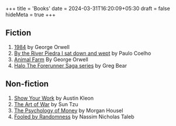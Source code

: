 +++
title = 'Books'
date = 2024-03-31T16:20:09+05:30
draft = false
hideMeta = true
+++

## Fiction

1. [1984](https://www.goodreads.com/book/show/61439040-1984) by George Orwell
2. [By the River Piedra I sat down and wept](https://www.goodreads.com/book/show/1428.By_the_River_Piedra_I_Sat_Down_and_Wept) by Paulo Coelho
3. [Animal Farm](https://www.goodreads.com/book/show/170448.Animal_Farm) By George Orwell
4. [Halo The Forerunner Saga series](https://en.wikipedia.org/wiki/Forerunner_Saga) by Greg Bear

## Non-fiction 

1. [Show Your Work](https://www.goodreads.com/en/book/show/18290401) by Austin Kleon
2. [The Art of War](https://www.goodreads.com/book/show/10534.The_Art_of_War) by Sun Tzu
3. [The Psychology of Money](https://www.goodreads.com/book/show/41881472-the-psychology-of-money) by Morgan Housel
4. [Fooled by Randomness](https://www.goodreads.com/book/show/38315.Fooled_by_Randomness) by Nassim Nicholas Taleb 